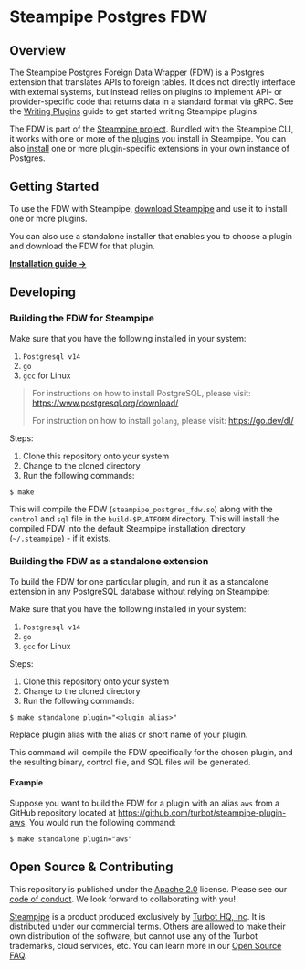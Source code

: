 # Steampipe Postgres FDW

## Overview

The Steampipe Postgres Foreign Data Wrapper (FDW) is a Postgres extension that translates APIs to foreign tables. It does not directly interface with external systems, but instead relies on plugins to implement API- or provider-specific code that returns data in a standard format via gRPC. See the [Writing Plugins](https://steampipe.io/docs/develop/writing-plugins) guide to get started writing Steampipe plugins.

The FDW is part of the [Steampipe project](https://github.com/turbot/steampipe). Bundled with the Steampipe CLI, it works with one or more of the [plugins](https://hub.steampipe.io/plugins) you install in Steampipe. You can also [install](https://steampipe.io/docs/steampipe_postgres/install) one or more plugin-specific extensions in your own instance of Postgres.

## Getting Started

To use the FDW with Steampipe, [download Steampipe](https://steampipe.io/downloads) and use it to install one or more plugins.

You can also use a standalone installer that enables you to choose a plugin and download the FDW for that plugin.

**[Installation guide →](https://steampipe.io/docs/steampipe_sqlite/install)**

## Developing

### Building the FDW for Steampipe

Make sure that you have the following installed in your system:
1. `Postgresql v14` 
1. `go`
1. `gcc` for Linux

> For instructions on how to install PostgreSQL, please visit: https://www.postgresql.org/download/
> 
> For instruction on how to install `golang`, please visit: https://go.dev/dl/

Steps:
1. Clone this repository onto your system
1. Change to the cloned directory
1. Run the following commands:
```
$ make
```

This will compile the FDW (`steampipe_postgres_fdw.so`) along with the `control` and `sql` file in the `build-$PLATFORM` directory. This will install the compiled FDW into the default Steampipe installation directory (`~/.steampipe`) - if it exists.

### Building the FDW as a standalone extension

To build the FDW for one particular plugin, and run it as a standalone extension in any PostgreSQL database without relying on Steampipe:

Make sure that you have the following installed in your system:
1. `Postgresql v14` 
1. `go`
1. `gcc` for Linux

Steps:
1. Clone this repository onto your system
1. Change to the cloned directory
1. Run the following commands:
```
$ make standalone plugin="<plugin alias>"
```
Replace plugin alias with the alias or short name of your plugin.

This command will compile the FDW specifically for the chosen plugin, and the resulting binary, control file, and SQL files will be generated.

#### Example

Suppose you want to build the FDW for a plugin with an alias `aws` from a GitHub repository located at https://github.com/turbot/steampipe-plugin-aws. You would run the following command:
```
$ make standalone plugin="aws"
```

## Open Source & Contributing

This repository is published under the [Apache 2.0](https://www.apache.org/licenses/LICENSE-2.0) license. Please see our [code of conduct](https://github.com/turbot/.github/blob/main/CODE_OF_CONDUCT.md). We look forward to collaborating with you!

[Steampipe](https://steampipe.io) is a product produced exclusively by [Turbot HQ, Inc](https://turbot.com). It is distributed under our commercial terms. Others are allowed to make their own distribution of the software, but cannot use any of the Turbot trademarks, cloud services, etc. You can learn more in our [Open Source FAQ](https://turbot.com/open-source).


